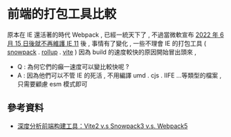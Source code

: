 # 前端的打包工具比較

原本在 IE 還活著的時代 Webpack , 已經一統天下了 , 
不過當微軟宣布 [2022 年 6 月 15 日後就不再維護 IE 11](https://docs.microsoft.com/zh-tw/lifecycle/announcements/internet-explorer-11-end-of-support) 後 , 
事情有了變化 , 一些不理會 IE 的打包工具 ( [snowpack](https://github.com/withastro/snowpack) . [rollup](https://rollupjs.org/guide/en/) . [vite](https://vitejs.dev/) )
因為 build 的速度較快的原因開始冒出頭來 , 
- Q : 為何它們的癲一速度可以變比較快呢 ?
- A : 因為他們可以不管 IE 的死活 , 不用編譯 umd . cjs . IIFE ...等類型的檔案 , 只需要顧慮 esm 模式即可

## 參考資料

- [深度分析前端构建工具：Vite2 v.s Snowpack3 v.s. Webpack5](https://segmentfault.com/a/1190000039370642)